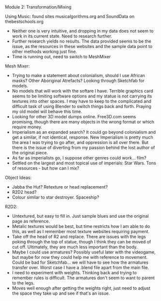 Module 2: Transformation/Mixing

Using Music: found sites musicalgorithms.org and SoundData on thebestschools.org

- Neither one is very intuitive, and dropping in my data does not seem to work in its current state. Need to research further. 
- Further research yields no results. The data provided seems to be the issue, as the resources in these websites and the sample data point to other methods working just fine.
- Time is running out, need to switch to MeshMixer

Mesh Mixer:

- Trying to make a statement about colonialism, should I use African masks? Other Aboriginal Atrefacts? Looking through Sketchfab for models.
- No models that will work with the softare I have. Terrible graphics card seems to be limiting software options and my statue is not carrying its textures into other spaces. I may have to keep to the complicated and difficult task of using Blender to switch things back and forth. Praying my old model will behave this time.
- Looking for other 3D model dumps online. Free3D.com seems promising, though there are many objects in the wrong format or which require money.
- Imperialism as an expanded search? It could go beyond colonialism and get a similar, if not identical, response. New Imperialism is pretty much the area I was trying to go after, and oppression is all over there. But there is the issue of diverting from my passion behind the lost author of the original piece. 
- As far as imperialists go, I suppose other genres could work... film?
- Settled on the largest and most topical use of imperials: Star Wars. Tons of resources - but how can I mix?

Object Ideas:

- Jabba the Hut? Retexture or head replacement?
- R2D2 head?
- Colour similar to star destroyer. Spaceship?

R2D2:

- Untextured, but easy to fill in. Just sample blues and use the original page as reference.
- Metalic textures would be best, but time restricts how I am able to do this, as well as I remember most texture websites requiring payment. 
- Take off the head of R2 and replace. There are issues with the legs poking through the top of statue, though I think they can be moved of cut off. Ultimately, they are much less important than the body.
- Maybe I could use armatures? Possibly useful later with the videogame, but maybe for now they could help me with reference to movement. Could be bad for Sketchfab... we will have to see how the armatures transfer over. Worst case I have a .blend file apart from the main file.
- I need to experiment with weights. Thinking back and trying to remember rules is difficult. The armatures don't seem to want to parent to the legs.
- Moves well enough after getting the weights right, just need to adjust the space they take up and see if that's an issue.
